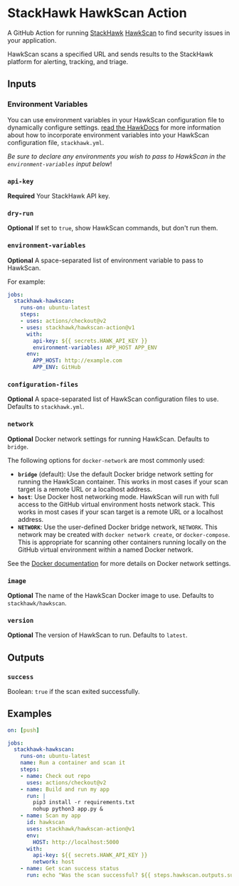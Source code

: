 # StackHawk HawkScan Action

A GitHub Action for running [StackHawk](https://www.stackhawk.com/) [HawkScan](https://hub.docker.com/r/stackhawk/hawkscan) to find security issues in your application.

HawkScan scans a specified URL and sends results to the StackHawk platform for alerting, tracking, and triage.

## Inputs

### Environment Variables

You can use environment variables in your HawkScan configuration file to dynamically configure settings. [read the HawkDocs](https://docs.stackhawk.com/hawkscan/configuration/#environment-variable-runtime-overrides) for more information about how to incorporate environment variables into your HawkScan configuration file, `stackhawk.yml`.

*Be sure to declare any environments you wish to pass to HawkScan in the `environment-variables` input below*!

### `api-key`

**Required** Your StackHawk API key.

### `dry-run`

**Optional** If set to `true`, show HawkScan commands, but don't run them.

### `environment-variables`

**Optional** A space-separated list of environment variable to pass to HawkScan.

For example:
```yaml
jobs:
  stackhawk-hawkscan:
    runs-on: ubuntu-latest
    steps:
    - uses: actions/checkout@v2
    - uses: stackhawk/hawkscan-action@v1
      with:
        api-key: ${{ secrets.HAWK_API_KEY }}
        environment-variables: APP_HOST APP_ENV
      env:
        APP_HOST: http://example.com
        APP_ENV: GitHub
```

### `configuration-files`

**Optional** A space-separated list of HawkScan configuration files to use. Defaults to `stackhawk.yml`.

### `network`

**Optional** Docker network settings for running HawkScan.  Defaults to `bridge`.

The following options for `docker-network` are most commonly used:
 - **`bridge`** (default): Use the default Docker bridge network setting for running the HawkScan container. This works in most cases if your scan target is a remote URL or a localhost address.
 - **`host`**: Use Docker host networking mode. HawkScan will run with full access to the GitHub virtual environment hosts network stack. This works in most cases if your scan target is a remote URL or a localhost address.
 - **`NETWORK`**: Use the user-defined Docker bridge network, `NETWORK`. This network may be created with `docker network create`, or `docker-compose`. This is appropriate for scanning other containers running locally on the GitHub virtual environment within a named Docker network.

See the [Docker documentation](https://docs.docker.com/engine/reference/run/#network-settings) for more details on Docker network settings.

### `image`

**Optional** The name of the HawkScan Docker image to use. Defaults to `stackhawk/hawkscan`.

### `version`

**Optional** The version of HawkScan to run. Defaults to `latest`.

## Outputs

### `success`

Boolean: `true` if the scan exited successfully.

## Examples

```yaml
on: [push]

jobs:
  stackhawk-hawkscan:
    runs-on: ubuntu-latest
    name: Run a container and scan it
    steps:
    - name: Check out repo
      uses: actions/checkout@v2
    - name: Build and run my app
      run: |
        pip3 install -r requirements.txt
        nohup python3 app.py &
    - name: Scan my app
      id: hawkscan
      uses: stackhawk/hawkscan-action@v1
      env:
        HOST: http://localhost:5000
      with:
        api-key: ${{ secrets.HAWK_API_KEY }}
        network: host
    - name: Get scan success status
      run: echo "Was the scan successful? ${{ steps.hawkscan.outputs.success }}"

```